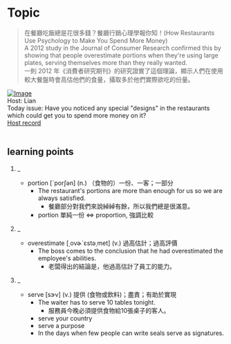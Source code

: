 # Topic

> 在餐廳吃飯總是花很多錢？餐廳行銷心理學報你知！(How Restaurants Use Psychology to Make You Spend More Money) <br>
> A 2012 study in the Journal of Consumer Research confirmed this by showing that people overestimate portions when they're using large plates, serving themselves more than they really wanted. <br>
> 一則 2012 年《消費者研究期刊》的研究證實了這個理論，顯示人們在使用較大餐盤時會高估他們的食量，攝取多於他們實際欲吃的份量。 <br>

[![Image](https://cdn.voicetube.com/assets/thumbnails/I4WzImgnP4w.jpg)](https://www.youtube.com/embed/I4WzImgnP4w?rel=0&showinfo=0&cc_load_policy=0&controls=1&autoplay=1&iv_load_policy=3&playsinline=1&wmode=transparent&start=132&end=143&enablejsapi=1&origin=https://tw.voicetube.com&widgetid=1)<br>
Host: Lian
<br>Today issue: Have you noticed any special "designs" in the restaurants which could get you to spend more money on it?
<br>
[Host record](https://cdn.voicetube.com/tmp/everyday_records/lianjj4242/3347.mp3)
<br><br>
## learning points
1. _
	* portion [ˋporʃən] (n.) （食物的）一份、一客；一部分
		- The restaurant's portions are more than enough for us so we are always satisfied.
			+ 餐廳部分對我們來說綽綽有餘，所以我們總是很滿意。
		- portion 單純一份 <=> proportion, 強調比較

2. _
	* overestimate [͵ovɚˋɛstə͵met] (v.) 過高估計；過高評價
		- The boss comes to the conclusion that he had overestimated the employee's abilities.
			+ 老闆得出的結論是，他過高估計了員工的能力。

3. _
	* serve [sɝv] (v.) 提供 (食物或飲料)；盡責；有助於實現
		- The waiter has to serve 10 tables tonight.
			+ 服務員今晚必須提供食物給10張桌子的客人。
		- serve your country
		- serve a purpose
		- In the days when few people can write seals serve as signatures.